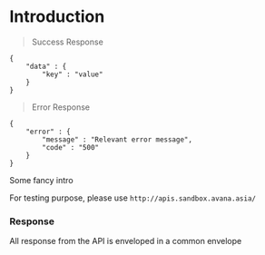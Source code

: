 # Introduction

> Success Response

```
{
    "data" : {
        "key" : "value"
    }
}
```

> Error Response

```
{
    "error" : {
        "message" : "Relevant error message",
        "code" : "500"
    }
}
```
Some fancy intro

For testing purpose, please use `http://apis.sandbox.avana.asia/`

### Response
All response from the API is enveloped in a common envelope

